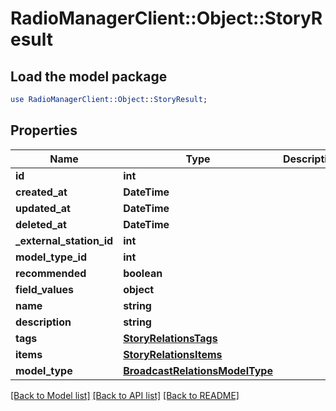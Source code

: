 # RadioManagerClient::Object::StoryResult

## Load the model package
```perl
use RadioManagerClient::Object::StoryResult;
```

## Properties
Name | Type | Description | Notes
------------ | ------------- | ------------- | -------------
**id** | **int** |  | [optional] 
**created_at** | **DateTime** |  | [optional] 
**updated_at** | **DateTime** |  | [optional] 
**deleted_at** | **DateTime** |  | [optional] 
**_external_station_id** | **int** |  | [optional] 
**model_type_id** | **int** |  | 
**recommended** | **boolean** |  | [optional] 
**field_values** | **object** |  | [optional] 
**name** | **string** |  | 
**description** | **string** |  | [optional] 
**tags** | [**StoryRelationsTags**](StoryRelationsTags.md) |  | [optional] 
**items** | [**StoryRelationsItems**](StoryRelationsItems.md) |  | [optional] 
**model_type** | [**BroadcastRelationsModelType**](BroadcastRelationsModelType.md) |  | [optional] 

[[Back to Model list]](../README.md#documentation-for-models) [[Back to API list]](../README.md#documentation-for-api-endpoints) [[Back to README]](../README.md)


